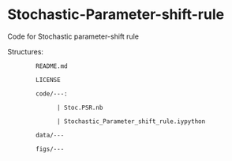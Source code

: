 # Stochastic-Parameter-shift-rule
Code for Stochastic parameter-shift rule

Structures:

            README.md
            
            LICENSE
            
            code/---:
            
                  | Stoc.PSR.nb
                  
                  | Stochastic_Parameter_shift_rule.iypython
                  
            data/---
            
            figs/---
                

